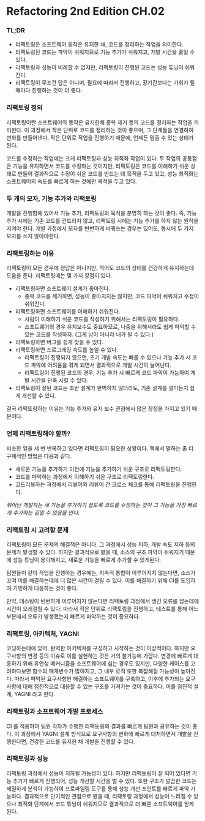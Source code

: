 # Refactoring 2nd Edition CH.02

### TL;DR
* 리팩토링은 소프트웨어 동작은 유지한 채, 코드를 정리하는 작업을 의미한다.
* 리팩토링된 코드는 파악이 쉬워지므로 기능 추가가 쉬워지고, 개발 시간을 줄일 수 있다.
* 리팩토링과 성능이 비례할 수 없지만, 리팩토링이 진행된 코드는 성능 튜닝이 쉬워진다.
* 리팩토링이 무조건 답은 아니며, 필요에 따라서 진행하고, 장기간보다는 기회가 될 때마다 진행하는 것이 더 좋다.



### 리팩토링 정의
리팩토링이란 소프트웨어의 동작은 유지한채 중복 제거 등의 코드를 정리하는 작업을 의미한다. 이 과정에서 작은 단위로 코드를 정리하는 것이 좋으며, 그 단계들을 연결하여 변화를 만들어낸다. 작은 단위로 작업을 진행하기 때문에, 언제든 멈출 수 있는 상태가 된다.

코드를 수정하는 작업에는 크게 리팩토링과 성능 최적화 작업이 있다. 두 작업의 공통점은 기능을 유지하면서 코드를 수정하는 것이지만, 리팩토링은 코드를 이해하기 쉬운 상태로 만들어 결과적으로 수정이 쉬운 코드를 만드는 데 목적을 두고 있고, 성능 최적화는 소프트웨어의 속도를 빠르게 하는 것에만 목적을 두고 있다.
 
### 두 개의 모자, 기능 추가와 리팩토링
개발을 진행함에 있어서 기능 추가, 리팩토링의 목적을 분명히 하는 것이 좋다. 즉, 기능 추가 시에는 기존 코드를 건드리지 않고, 리팩토링 시에는 기능 추가를 하지 않는 원칙을 지켜야 한다. 개발 과정에서 모자를 빈번하게 바꿔쓰는 경우는 있어도, 동시에 두 가지 모자를 쓰지 않아야한다.

### 리팩토링하는 이유
리팩토링이 모든 경우에 정답은 아니지만, 적어도 코드의 상태를 건강하게 유지하는데 도움을 준다. 리팩토링에는 몇 가지 장점이 있다.

* 리팩토링하면 소프트웨어 설계가 좋아진다.
	* 중복 코드를 제거하면, 성능이 좋아지지는 않지만, 코드 파악이 쉬워지고 수정이 쉬워진다.
* 리팩토링하면 소프트웨어를 이해하기 쉬워진다.
	* 사람이 이해하기 쉬운 코드를 작성하기 위해서는 리팩토링이 필요하다.
	* 소프트웨어의 경우 유지보수도 중요하므로, 나중을 위해서라도 쉽게 파악할 수 있는 코드를 작성하자. (그게 남이 아니라 내가 될 수 있다.)
* 리팩토링하면 버그를 쉽게 찾을 수 있다.
* 리팩토링하면 프로그래밍 속도를 높일 수 있다.
	* 리팩토링이 진행되지 않으면, 초기 개발 속도는 빠를 수 있으나 기능 추가 시 코드 파악에 어려움을 겪게 되면서 결과적으로 개발 시간이 늘어난다.
	* 리팩토링이 진행된 코드의 경우, 기능 추가 시 빠르게 코드 파악이 가능하여 개발 시간을 단축 시킬 수 있다.
* 리팩토링이 잘된 코드는 초반 설계가 완벽하지 않더라도, 기존 설계를 얼마든지 쉽게 개선할 수 있다.

결국 리팩토링하는 이유는 기능 추가와 유지 보수 관점에서 많은 장점을 가지고 있기 때문이다.

### 언제 리팩토링해야 할까?
비슷한 일을 세 번 반복하고 있다면 리팩토링이 필요한 상황이다. 책에서 말하는 좀 더 구체적인 방법은 다음과 같다.

* 새로운 기능을 추가하기 이전에 기능을 추가하기 쉬운 구조로 리팩토링한다.
* 코드를 파악하는 과정에서 이해하기 쉬운 구조로 리팩토링한다.
* 코드리뷰하는 과정에서 리뷰어와 리뷰이 간 크로스 체크를 통해 리팩토링을 진행한다.

*뛰어난 개발자는 새 기능을 추가하기 쉽도록 코드를 수정하는 것이 그 기능을 가장 빠르게 추가하는 길일 수 있음을 안다.*

### 리팩토링 시 고려할 문제
리팩토링이 모든 문제의 해결책은 아니다. 그 과정에서 성능 저하, 개발 속도 저하 등의 문제가 발생할 수 있다. 하지만 결과적으로 봤을 때, 소스의 구조 파악이 쉬워지기 때문에 성능 튜닝이 용이해지고, 새로운 기능을 빠르게 추가할 수 있게된다.

팀원들이 같이 작업을 진행하는 경우에는, 지속적 통합이 이루어지지 않는다면, 소스가 꼬여 이를 해결하는데에 더 많은 시간이 걸릴 수 있다. 이를 해결하기 위해 CI를 도입하여 기민하게 대응하는 것이 좋다.

만약, 테스팅이 빈번하게 이루어지지 않는다면 리팩토링 과정에서 생긴 오류를 잡는데에 시간이 오래걸릴 수 있다. 따라서 작은 단위로 리팩토링을 진행하고, 테스트를 통해 어느 부분에서 오류가 발생했는지 빠르게 파악하는 것이 중요하다.

### 리팩토링, 아키텍처, YAGNI
코딩하는데에 있어, 완벽한 아키텍쳐를 구성하고 시작하는 것이 이상적이다. 하지만 요구사항의 변경 등의 이슈로 이를 실현하는 것은 거의 불가능에 가깝다. 변경에 빠르게 대응하기 위해 유연성 메커니즘을 소프트웨어에 심는 경우도 있지만, 다양한 케이스를 고려하다보면 함수의 매개변수가 많아지고, 그 내부 로직 또한 복잡해질 가능성이 높아진다. 따라서 파악된 요구사항만 해결하는 소프트웨어를 구축하고, 이후에 추가되는 요구사항에 대해 점진적으로 대응할 수 있는 구조를 가져가는 것이 중요하다. 이를 점진적 설계, YAGNI 라고 한다.

### 리팩토링과 소프트웨어 개발 프로세스
CI 를 적용하여 팀원 각자가 수행한 리팩토링의 결과를 빠르게 팀원과 공유하는 것이 좋다. 이 과정에서 YAGNI 설계 방식으로 요구사항의 변화에 빠르게 대처하면서 개발을 진행한다면, 건강한 코드를 유지한 채 개발을 진행할 수 있다.

### 리팩토링과 성능
리팩토링 과정에서 성능이 저하될 가능성이 있다. 하지만 리팩토링이 잘 되어 있다면 기능 추가가 빠르게 진행되어, 성능 개선할 시간을 벌 수 있다. 또한 구조가 깔끔한 코드는 세밀하게 분석이 가능하여 프로파일링 도구를 통해 성능 개선 포인트를 빠르게 파악 가능하다.
결과적으로 단기적인 관점으로 봤을 때, 리팩토링 과정에서 성능이 느려질 수 있으나 최적화 단계에서 코드 튜닝이 쉬워지므로 결과적으로 더 빠른 소프트웨어를 얻게 된다.
